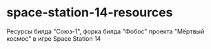 # space-station-14-resources
Ресурсы билда "Союз-1", форка билда "Фобос" проекта "Мёртвый космос" в игре Space Station 14
